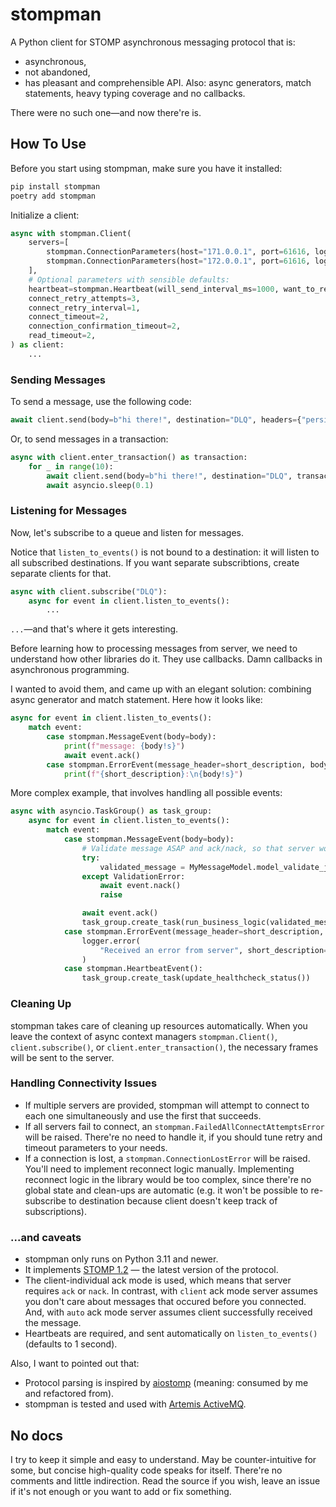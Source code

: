 # stompman

A Python client for STOMP asynchronous messaging protocol that is:

- asynchronous,
- not abandoned,
- has pleasant and comprehensible API. Also: async generators, match statements, heavy typing coverage and no callbacks.

There were no such one—and now there're is.

## How To Use

Before you start using stompman, make sure you have it installed:

```sh
pip install stompman
poetry add stompman
```

Initialize a client:

```python
async with stompman.Client(
    servers=[
        stompman.ConnectionParameters(host="171.0.0.1", port=61616, login="user1", passcode="passcode1"),
        stompman.ConnectionParameters(host="172.0.0.1", port=61616, login="user2", passcode="passcode2"),
    ],
    # Optional parameters with sensible defaults:
    heartbeat=stompman.Heartbeat(will_send_interval_ms=1000, want_to_receive_interval_ms=1000),
    connect_retry_attempts=3,
    connect_retry_interval=1,
    connect_timeout=2,
    connection_confirmation_timeout=2,
    read_timeout=2,
) as client:
    ...
```

### Sending Messages

To send a message, use the following code:

```python
await client.send(body=b"hi there!", destination="DLQ", headers={"persistent": "true"})
```

Or, to send messages in a transaction:

```python
async with client.enter_transaction() as transaction:
    for _ in range(10):
        await client.send(body=b"hi there!", destination="DLQ", transaction=transaction)
        await asyncio.sleep(0.1)
```

### Listening for Messages

Now, let's subscribe to a queue and listen for messages.

Notice that `listen_to_events()` is not bound to a destination: it will listen to all subscribed destinations. If you want separate subscribtions, create separate clients for that.

```python
async with client.subscribe("DLQ"):
    async for event in client.listen_to_events():
        ...
```

`...`—and that's where it gets interesting.

Before learning how to processing messages from server, we need to understand how other libraries do it. They use callbacks. Damn callbacks in asynchronous programming.

I wanted to avoid them, and came up with an elegant solution: combining async generator and match statement. Here how it looks like:

```python
async for event in client.listen_to_events():
    match event:
        case stompman.MessageEvent(body=body):
            print(f"message: {body!s}")
            await event.ack()
        case stompman.ErrorEvent(message_header=short_description, body=body):
            print(f"{short_description}:\n{body!s}")
```

More complex example, that involves handling all possible events:

```python
async with asyncio.TaskGroup() as task_group:
    async for event in client.listen_to_events():
        match event:
            case stompman.MessageEvent(body=body):
                # Validate message ASAP and ack/nack, so that server won't assume we're not reliable
                try:
                    validated_message = MyMessageModel.model_validate_json(body)
                except ValidationError:
                    await event.nack()
                    raise

                await event.ack()
                task_group.create_task(run_business_logic(validated_message))
            case stompman.ErrorEvent(message_header=short_description, body=body):
                logger.error(
                    "Received an error from server", short_description=short_description, body=body, event=event
                )
            case stompman.HeartbeatEvent():
                task_group.create_task(update_healthcheck_status())
```

### Cleaning Up

stompman takes care of cleaning up resources automatically. When you leave the context of async context managers `stompman.Client()`, `client.subscribe()`, or `client.enter_transaction()`, the necessary frames will be sent to the server.

### Handling Connectivity Issues

- If multiple servers are provided, stompman will attempt to connect to each one simultaneously and use the first that succeeds.
- If all servers fail to connect, an `stompman.FailedAllConnectAttemptsError` will be raised. There're no need to handle it, if you should tune retry and timeout parameters to your needs.
- If a connection is lost, a `stompman.ConnectionLostError` will be raised. You'll need to implement reconnect logic manually. Implementing reconnect logic in the library would be too complex, since there're no global state and clean-ups are automatic (e.g. it won't be possible to re-subscribe to destination because client doesn't keep track of subscriptions).

### ...and caveats

- stompman only runs on Python 3.11 and newer.
- It implements [STOMP 1.2](https://stomp.github.io/stomp-specification-1.2.html) — the latest version of the protocol.
- The client-individual ack mode is used, which means that server requires `ack` or `nack`. In contrast, with `client` ack mode server assumes you don't care about messages that occured before you connected. And, with `auto` ack mode server assumes client successfully received the message.
- Heartbeats are required, and sent automatically on `listen_to_events()` (defaults to 1 second).

Also, I want to pointed out that:

- Protocol parsing is inspired by [aiostomp](https://github.com/pedrokiefer/aiostomp/blob/3449dcb53f43e5956ccc7662bb5b7d76bc6ef36b/aiostomp/protocol.py) (meaning: consumed by me and refactored from).
- stompman is tested and used with [Artemis ActiveMQ](https://activemq.apache.org/components/artemis/).

## No docs

I try to keep it simple and easy to understand. May be counter-intuitive for some, but concise high-quality code speaks for itself. There're no comments and little indirection. Read the source if you wish, leave an issue if it's not enough or you want to add or fix something.
